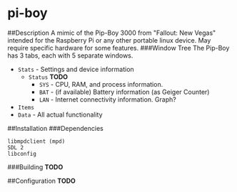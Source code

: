 pi-boy
======

##Description
A mimic of the Pip-Boy 3000 from "Fallout: New Vegas" intended for the Raspberry Pi or any other portable linux device. May require specific hardware for some features.
###Window Tree
The Pip-Boy has 3 tabs, each with 5 separate windows.

* `Stats` - Settings and device information
  * `Status` **TODO**
    * `SYS` - CPU, RAM, and process information.
    * `BAT` - (if available) Battery information (as Geiger Counter)
    * `LAN` - Internet connectivity information. Graph?
* `Items`
* `Data` - All actual functionality

##Installation
###Dependencies
```
libmpdclient (mpd)
SDL 2
libconfig
```

###Building
**TODO**

##Configuration
**TODO**
